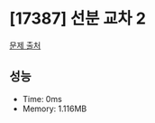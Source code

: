 # [17387] 선분 교차 2

[문제 출처](https://www.acmicpc.net/problem/17387)

## 성능

- Time: 0ms
- Memory: 1.116MB